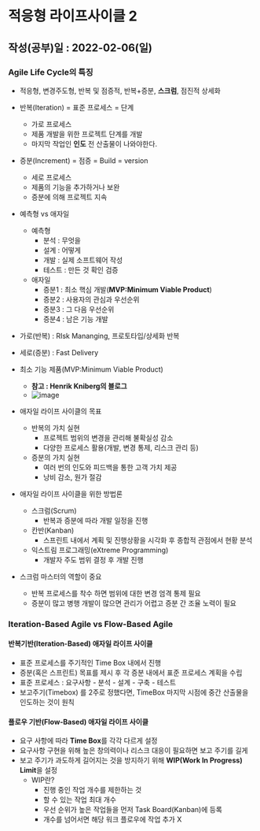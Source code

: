 # 적응형 라이프사이클 2

## 작성(공부)일 : 2022-02-06(일)





### Agile Life Cycle의 특징

* 적응형, 변경주도형, 반복 및 점증적, 반복+증분, **스크럼**, 점진적 상세화
* 반복(Iteration) = 표준 프로세스 = 단계
  * 가로 프로세스
  * 제품 개발을 위한 프로젝트 단계를 개발
  * 마지막 작업인 **인도** 전 산출물이 나와야한다.
* 증분(Increment) = 점증 = Build = version
  * 세로 프로세스
  * 제품의 기능을 추가하거나 보완
  * 증분에 의해 프로젝트 지속
* 예측형 vs 애자일
  * 예측형
    * 분석 : 무엇을
    * 설계 : 어떻게
    * 개발 : 실제 소프트웨어 작성
    * 테스트 : 만든 것 확인 검증
  * 애자일
    * 증분1 : 최소 핵심 개발(**MVP:Minimum Viable Product**)
    * 증분2 : 사용자의 관심과 우선순위
    * 증분3 : 그 다음 우선순위
    * 증분4 : 남은 기능 개발
* 가로(반복) : RIsk Mananging, 프로토타입/상세화 반복
* 세로(증분) : Fast Delivery



* 최소 기능 제품(MVP:Minimum Viable Product)
  * **참고 : Henrik Kniberg의 블로그**
  * ![image](https://user-images.githubusercontent.com/75322297/152678196-997c2670-6ba8-47a6-957b-1f3225f41b19.png)

* 애자일 라이프 사이클의 목표
  * 반복의 가치 실현
    * 프로젝트 범위의 변경을 관리해 불확실성 감소
    * 다양한 프로세스 활용(개발, 변경 통제, 리스크 관리 등)
  * 증분의 가치 실현
    * 여러 번의 인도와 피드백을 통한 고객 가치 제공
    * 낭비 감소, 원가 절감



* 애자일 라이프 사이클을 위한 방법론
  * 스크럼(Scrum)
    * 반복과 증분에 따라 개발 일정을 진행
  * 칸반(Kanban)
    * 스프린트 내에서 계획 및 진행상황을 시각화 후 종합적 관점에서 현황 분석
  * 익스트림 프로그래밍(eXtreme Programming)
    * 개발자 주도 범위 결정 후 개발 진행
* 스크럼 마스터의 역할이 중요
  * 반복 프로세스를 착수 하면 범위에 대한 변경 엄격 통제 필요
  * 증분이 많고 병행 개발이 많으면 관리가 어렵고 증분 간 조율 노력이 필요



### Iteration-Based Agile vs Flow-Based Agile

#### 반복기반(Iteration-Based) 애자일 라이프 사이클

* 표준 프로세스를 주기적인 Time Box 내에서 진행
* 증분(혹은 스프린트) 목표를 제시 후 각 증분 내에서 표준 프로세스 계획을 수립
* 표준 프로세스 : 요구사항 - 분석 - 설계 - 구축 - 테스트
* 보고주기(Timebox) 를 2주로 정했다면, TimeBox 마지막 시점에 중간 산출물을 인도하는 것이 원칙



#### 플로우 기반(Flow-Based) 애자일 라이프 사이클

* 요구 사항에 따라 **Time Box**를 각각 다르게 설정
* 요구사항 구현을 위해 높은 창의력이나 리스크 대응이 필요하면 보고 주기를 길게
* 보고 주기가 과도하게 길어지는 것을 방지하기 위해 **WIP(Work In Progress) Limit**을 설정
  * WIP란?
    * 진행 중인 작업 개수를 제한하는 것
    * 할 수 있는 작업 최대 개수
    * 우선 순위가 높은 작업들을 먼저 Task Board(Kanban)에 등록
    * 개수를 넘어서면 해당 워크 플로우에 작업 추가 X